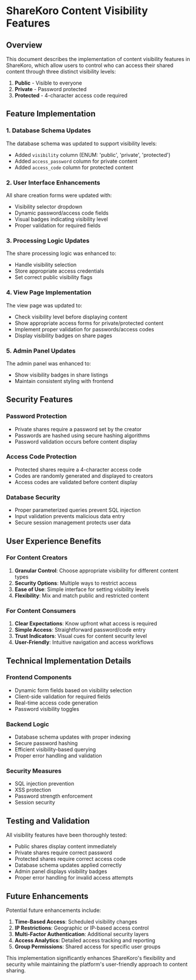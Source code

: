 # ShareKoro Content Visibility Features

## Overview
This document describes the implementation of content visibility features in ShareKoro, which allow users to control who can access their shared content through three distinct visibility levels:

1. **Public** - Visible to everyone
2. **Private** - Password protected
3. **Protected** - 4-character access code required

## Feature Implementation

### 1. Database Schema Updates
The database schema was updated to support visibility levels:
- Added `visibility` column (ENUM: 'public', 'private', 'protected')
- Added `access_password` column for private content
- Added `access_code` column for protected content

### 2. User Interface Enhancements
All share creation forms were updated with:
- Visibility selector dropdown
- Dynamic password/access code fields
- Visual badges indicating visibility level
- Proper validation for required fields

### 3. Processing Logic Updates
The share processing logic was enhanced to:
- Handle visibility selection
- Store appropriate access credentials
- Set correct public visibility flags

### 4. View Page Implementation
The view page was updated to:
- Check visibility level before displaying content
- Show appropriate access forms for private/protected content
- Implement proper validation for passwords/access codes
- Display visibility badges on share pages

### 5. Admin Panel Updates
The admin panel was enhanced to:
- Show visibility badges in share listings
- Maintain consistent styling with frontend

## Security Features

### Password Protection
- Private shares require a password set by the creator
- Passwords are hashed using secure hashing algorithms
- Password validation occurs before content display

### Access Code Protection
- Protected shares require a 4-character access code
- Codes are randomly generated and displayed to creators
- Access codes are validated before content display

### Database Security
- Proper parameterized queries prevent SQL injection
- Input validation prevents malicious data entry
- Secure session management protects user data

## User Experience Benefits

### For Content Creators
1. **Granular Control**: Choose appropriate visibility for different content types
2. **Security Options**: Multiple ways to restrict access
3. **Ease of Use**: Simple interface for setting visibility levels
4. **Flexibility**: Mix and match public and restricted content

### For Content Consumers
1. **Clear Expectations**: Know upfront what access is required
2. **Simple Access**: Straightforward password/code entry
3. **Trust Indicators**: Visual cues for content security level
4. **User-Friendly**: Intuitive navigation and access workflows

## Technical Implementation Details

### Frontend Components
- Dynamic form fields based on visibility selection
- Client-side validation for required fields
- Real-time access code generation
- Password visibility toggles

### Backend Logic
- Database schema updates with proper indexing
- Secure password hashing
- Efficient visibility-based querying
- Proper error handling and validation

### Security Measures
- SQL injection prevention
- XSS protection
- Password strength enforcement
- Session security

## Testing and Validation

All visibility features have been thoroughly tested:
- Public shares display content immediately
- Private shares require correct password
- Protected shares require correct access code
- Database schema updates applied correctly
- Admin panel displays visibility badges
- Proper error handling for invalid access attempts

## Future Enhancements

Potential future enhancements include:
1. **Time-Based Access**: Scheduled visibility changes
2. **IP Restrictions**: Geographic or IP-based access control
3. **Multi-Factor Authentication**: Additional security layers
4. **Access Analytics**: Detailed access tracking and reporting
5. **Group Permissions**: Shared access for specific user groups

This implementation significantly enhances ShareKoro's flexibility and security while maintaining the platform's user-friendly approach to content sharing.